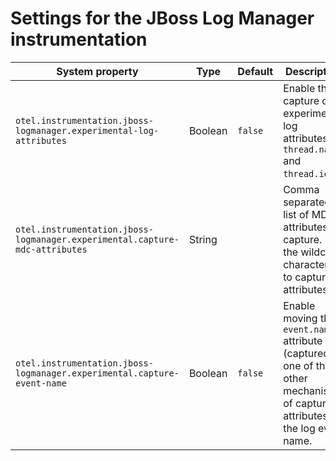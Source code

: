 # Settings for the JBoss Log Manager instrumentation

| System property                                                             | Type    | Default | Description                                                                                                                        |
|-----------------------------------------------------------------------------|---------|---------|------------------------------------------------------------------------------------------------------------------------------------|
| `otel.instrumentation.jboss-logmanager.experimental-log-attributes`         | Boolean | `false` | Enable the capture of experimental log attributes `thread.name` and `thread.id`.                                                   |
| `otel.instrumentation.jboss-logmanager.experimental.capture-mdc-attributes` | String  |         | Comma separated list of MDC attributes to capture. Use the wildcard character `*` to capture all attributes.                       |
| `otel.instrumentation.jboss-logmanager.experimental.capture-event-name`     | Boolean | `false` | Enable moving the `event.name` attribute (captured by one of the other mechanisms of capturing attributes) to the log event name.  |
